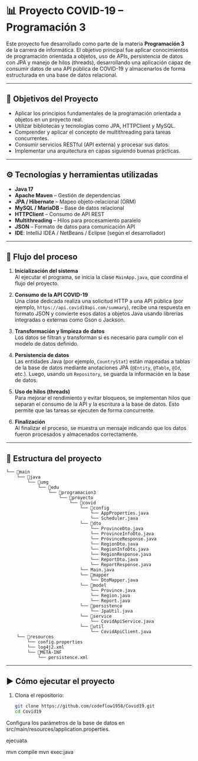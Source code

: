 # 📊 Proyecto COVID-19 – Programación 3

Este proyecto fue desarrollado como parte de la materia **Programación 3** de la carrera de informática. El objetivo principal fue aplicar conocimientos de programación orientada a objetos, uso de APIs, persistencia de datos con JPA y manejo de hilos (threads), desarrollando una aplicación capaz de consumir datos de una API pública de COVID-19 y almacenarlos de forma estructurada en una base de datos relacional.

---

## 🎯 Objetivos del Proyecto

- Aplicar los principios fundamentales de la programación orientada a objetos en un proyecto real.
- Utilizar bibliotecas y tecnologías como JPA, HTTPClient y MySQL.
- Comprender y aplicar el concepto de multithreading para tareas concurrentes.
- Consumir servicios RESTful (API externa) y procesar sus datos.
- Implementar una arquitectura en capas siguiendo buenas prácticas.

---

## ⚙️ Tecnologías y herramientas utilizadas

- **Java 17**
- **Apache Maven** – Gestión de dependencias
- **JPA / Hibernate** – Mapeo objeto-relacional (ORM)
- **MySQL / MariaDB** – Base de datos relacional
- **HTTPClient** – Consumo de API REST
- **Multithreading** – Hilos para procesamiento paralelo
- **JSON** – Formato de datos para comunicación API
- **IDE**: IntelliJ IDEA / NetBeans / Eclipse (según el desarrollador)

---

## 🔁 Flujo del proceso

1. **Inicialización del sistema**  
   Al ejecutar el programa, se inicia la clase `MainApp.java`, que coordina el flujo del proyecto.

2. **Consumo de la API COVID-19**  
   Una clase dedicada realiza una solicitud HTTP a una API pública (por ejemplo, `https://api.covid19api.com/summary`), recibe una respuesta en formato JSON y convierte esos datos a objetos Java usando librerías integradas o externas como Gson o Jackson.

3. **Transformación y limpieza de datos**  
   Los datos se filtran y transforman si es necesario para cumplir con el modelo de datos definido.

4. **Persistencia de datos**  
   Las entidades Java (por ejemplo, `CountryStat`) están mapeadas a tablas de la base de datos mediante anotaciones JPA (`@Entity`, `@Table`, `@Id`, etc.). Luego, usando un `Repository`, se guarda la información en la base de datos.

5. **Uso de hilos (threads)**  
   Para mejorar el rendimiento y evitar bloqueos, se implementan hilos que separan el consumo de la API y la escritura a la base de datos. Esto permite que las tareas se ejecuten de forma concurrente.

6. **Finalización**  
   Al finalizar el proceso, se muestra un mensaje indicando que los datos fueron procesados y almacenados correctamente.

---

## 📁 Estructura del proyecto

```
└── 📁main
    └── 📁java
        └── 📁umg
            └── 📁edu
                └── 📁programacion3
                    └── 📁proyecto
                        └── 📁covid
                            └── 📁config
                                └── AppProperties.java
                                └── Scheduler.java
                            └── 📁dto
                                └── ProvinceDto.java
                                └── ProvinceInfoDto.java
                                └── ProvinceResponse.java
                                └── RegionDto.java
                                └── RegionInfoDto.java
                                └── RegionResponse.java
                                └── ReportDto.java
                                └── ReportResponse.java
                            └── Main.java
                            └── 📁mapper
                                └── DtoMapper.java
                            └── 📁model
                                └── Province.java
                                └── Region.java
                                └── Report.java
                            └── 📁persistence
                                └── JpaUtil.java
                            └── 📁service
                                └── CovidApiService.java
                            └── 📁util
                                └── CovidApiClient.java
    └── 📁resources
        └── config.properties
        └── log4j2.xml
        └── 📁META-INF
            └── persistence.xml
```

---

## ▶️ Cómo ejecutar el proyecto

1. Clona el repositorio:
   ```bash
   git clone https://github.com/codeflow1958/Covid19.git
   cd Covid19
   ```

Configura los parámetros de la base de datos en
src/main/resources/application.properties.

ejecuata

mvn compile
mvn exec:java

